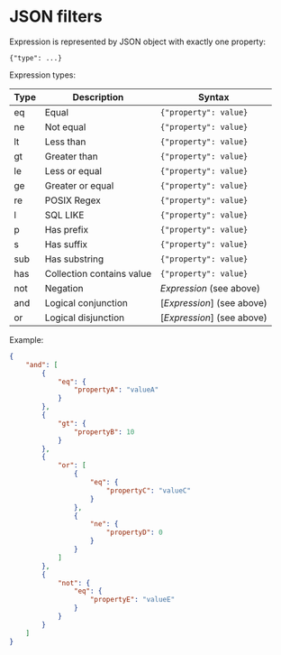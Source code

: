 # JSON filters

Expression is represented by JSON object with exactly one property:

```
{"type": ...}
```

Expression types:

| Type | Description               | Syntax                     |
| ---- | ------------------------- | -------------------------- |
| eq   | Equal                     | `{"property": value}`      |
| ne   | Not equal                 | `{"property": value}`      |
| lt   | Less than                 | `{"property": value}`      |
| gt   | Greater than              | `{"property": value}`      |
| le   | Less or equal             | `{"property": value}`      |
| ge   | Greater or equal          | `{"property": value}`      |
| re   | POSIX Regex               | `{"property": value}`      |
| l    | SQL LIKE                  | `{"property": value}`      |
| p    | Has prefix                | `{"property": value}`      |
| s    | Has suffix                | `{"property": value}`      |
| sub  | Has substring             | `{"property": value}`      |
| has  | Collection contains value | `{"property": value}`      |
| not  | Negation                  | *Expression* (see above)   |
| and  | Logical conjunction       | [*Expression*] (see above) |
| or   | Logical disjunction       | [*Expression*] (see above) |

Example:

```json
{
	"and": [
		{
			"eq": {
				"propertyA": "valueA"
			}
		},
		{
			"gt": {
				"propertyB": 10
			}
		},        
		{
			"or": [
				{
					"eq": {
						"propertyC": "valueC"
					}
				},
				{
					"ne": {
						"propertyD": 0
					}
				}
			]
		},
        {
            "not": {
                "eq": {
    				"propertyE": "valueE"
    			}
            }
        }
	]
}
```
